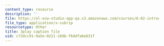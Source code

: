 ```yaml
---
content_type: resource
description: ''
file: https://ol-ocw-studio-app-qa.s3.amazonaws.com/courses/6-02-introduction-to-eecs-ii-digital-communication-systems-fall-2012/c72dcc919a5e0221169bf6ddfa6e631f_oIezCGjxV3A.srt
file_type: application/x-subrip
resourcetype: Other
title: 3play caption file
uid: c72dcc91-9a5e-0221-169b-f6ddfa6e631f
---
```

